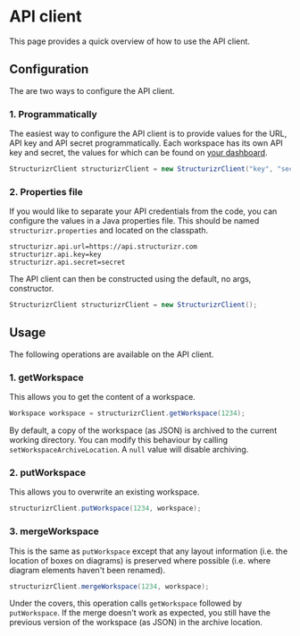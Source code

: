 # API client

This page provides a quick overview of how to use the API client.

## Configuration

The are two ways to configure the API client.

### 1. Programmatically

The easiest way to configure the API client is to provide values for the URL, API key and API secret programmatically. Each workspace has its own API key and secret, the values for which can be found on [your dashboard](https://structurizr.com/dashboard).

```java
StructurizrClient structurizrClient = new StructurizrClient("key", "secret");
```

### 2. Properties file

If you would like to separate your API credentials from the code, you can configure the values in a Java properties file. This should be named ```structurizr.properties``` and located on the classpath.

```
structurizr.api.url=https://api.structurizr.com
structurizr.api.key=key
structurizr.api.secret=secret
```

The API client can then be constructed using the default, no args, constructor.

```java
StructurizrClient structurizrClient = new StructurizrClient();
```

## Usage

The following operations are available on the API client.

### 1. getWorkspace

This allows you to get the content of a workspace.

```java
Workspace workspace = structurizrClient.getWorkspace(1234);
```

By default, a copy of the workspace (as JSON) is archived to the current working directory. You can modify this behaviour by calling ```setWorkspaceArchiveLocation```. A ```null``` value will disable archiving.

### 2. putWorkspace

This allows you to overwrite an existing workspace.

```java
structurizrClient.putWorkspace(1234, workspace);
```

### 3. mergeWorkspace

This is the same as ```putWorkspace``` except that any layout information (i.e. the location of boxes on diagrams) is preserved where possible (i.e. where diagram elements haven't been renamed).

```java
structurizrClient.mergeWorkspace(1234, workspace);
```

Under the covers, this operation calls <code>getWorkspace</code> followed by ```putWorkspace```. If the merge doesn't work as expected, you still have the previous version of the workspace (as JSON) in the archive location.